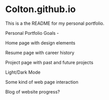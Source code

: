 # Colton.github.io

This is a the README for my personal portfolio.

Personal Portfolio Goals -

Home page with design elements

Resume page with career history

Project page with past and future projects

Light/Dark Mode

Some kind of web page interaction

Blog of website progress?
